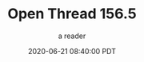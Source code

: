 ---
layout: podcast
title: "Open Thread 156.5"
author: a reader
description: https://slatestarcodex.com/2020/06/21/open-thread-156-5/
date: 2020-06-21 08:40:00 PDT
length: 59710
duration: 15
guid: open-thread-156-5
---